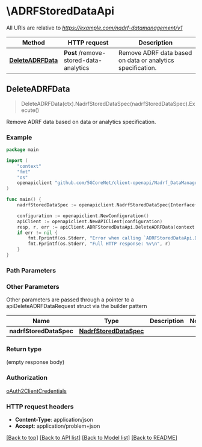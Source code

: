 # \ADRFStoredDataApi

All URIs are relative to *https://example.com/nadrf-datamanagement/v1*

Method | HTTP request | Description
------------- | ------------- | -------------
[**DeleteADRFData**](ADRFStoredDataApi.md#DeleteADRFData) | **Post** /remove-stored-data-analytics | Remove ADRF data based on data or analytics specification.



## DeleteADRFData

> DeleteADRFData(ctx).NadrfStoredDataSpec(nadrfStoredDataSpec).Execute()

Remove ADRF data based on data or analytics specification.

### Example

```go
package main

import (
    "context"
    "fmt"
    "os"
    openapiclient "github.com/5GCoreNet/client-openapi/Nadrf_DataManagement"
)

func main() {
    nadrfStoredDataSpec := openapiclient.NadrfStoredDataSpec{Interface{}: new(interface{})} // NadrfStoredDataSpec | 

    configuration := openapiclient.NewConfiguration()
    apiClient := openapiclient.NewAPIClient(configuration)
    resp, r, err := apiClient.ADRFStoredDataApi.DeleteADRFData(context.Background()).NadrfStoredDataSpec(nadrfStoredDataSpec).Execute()
    if err != nil {
        fmt.Fprintf(os.Stderr, "Error when calling `ADRFStoredDataApi.DeleteADRFData``: %v\n", err)
        fmt.Fprintf(os.Stderr, "Full HTTP response: %v\n", r)
    }
}
```

### Path Parameters



### Other Parameters

Other parameters are passed through a pointer to a apiDeleteADRFDataRequest struct via the builder pattern


Name | Type | Description  | Notes
------------- | ------------- | ------------- | -------------
 **nadrfStoredDataSpec** | [**NadrfStoredDataSpec**](NadrfStoredDataSpec.md) |  | 

### Return type

 (empty response body)

### Authorization

[oAuth2ClientCredentials](../README.md#oAuth2ClientCredentials)

### HTTP request headers

- **Content-Type**: application/json
- **Accept**: application/problem+json

[[Back to top]](#) [[Back to API list]](../README.md#documentation-for-api-endpoints)
[[Back to Model list]](../README.md#documentation-for-models)
[[Back to README]](../README.md)

